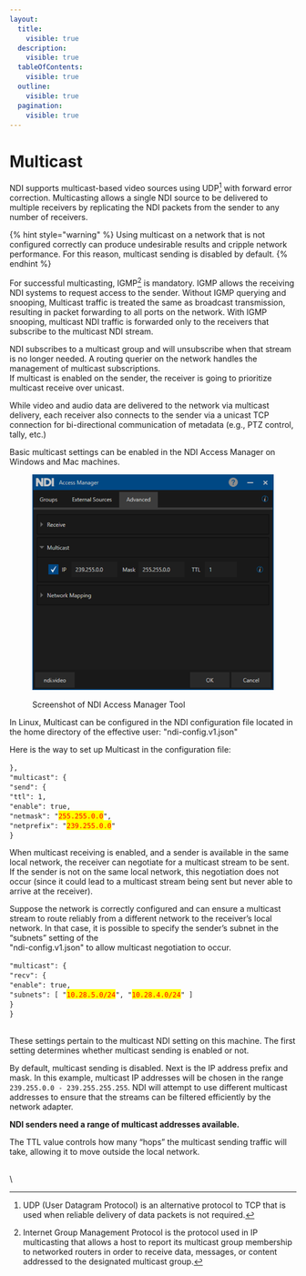 ```yaml
---
layout:
  title:
    visible: true
  description:
    visible: true
  tableOfContents:
    visible: true
  outline:
    visible: true
  pagination:
    visible: true
---
```


# Multicast

NDI supports multicast-based video sources using UDP[^1] with forward error correction. Multicasting allows a single NDI source to be delivered to multiple receivers by replicating the NDI packets from the sender to any number of receivers.&#x20;

{% hint style="warning" %}
Using multicast on a network that is not configured correctly can produce undesirable results and cripple network performance. For this reason, multicast sending is disabled by default.
{% endhint %}

For successful multicasting, IGMP[^2] is mandatory. IGMP allows the receiving NDI systems to request access to the sender. Without IGMP querying and snooping, Multicast traffic is treated the same as broadcast transmission, resulting in packet forwarding to all ports on the network. With IGMP snooping, multicast NDI traffic is forwarded only to the receivers that subscribe to the multicast NDI stream.

NDI subscribes to a multicast group and will unsubscribe when that stream is no longer needed. A routing querier on the network handles the management of multicast subscriptions.\
If multicast is enabled on the sender, the receiver is going to prioritize multicast receive over unicast.

While video and audio data are delivered to the network via multicast delivery, each receiver also connects to the sender via a unicast TCP connection for bi-directional communication of metadata (e.g., PTZ control, tally, etc.)

Basic multicast settings can be enabled in the NDI Access Manager on Windows and Mac machines.

<figure><img src="../.gitbook/assets/image (17).png" alt=""><figcaption><p>Screenshot of NDI Access Manager Tool</p></figcaption></figure>

In Linux, Multicast can be configured in the NDI configuration file located in the home directory of the effective user: "ndi-config.v1.json"

Here is the way to set up Multicast in the configuration file:

`},`\
&#x20;   `"multicast": {`\
&#x20;     `"send": {`\
&#x20;       `"ttl": 1,`\
&#x20;       `"enable": true,`\
&#x20;       `"netmask": "`<mark style="color:red;">`255.255.0.0`</mark>`",`\
&#x20;       `"netprefix": "`<mark style="color:red;">`239.255.0.0`</mark>`"`\
&#x20;     `}`

When multicast receiving is enabled, and a sender is available in the same local network, the receiver can negotiate for a multicast stream to be sent. If the sender is not on the same local network, this negotiation does not occur (since it could lead to a multicast stream being sent but never able to arrive at the receiver).

Suppose the network is correctly configured and can ensure a multicast stream to route reliably from a different network to the receiver’s local network. In that case, it is possible to specify the sender’s subnet in the “subnets” setting of the\
"ndi-config.v1.json" to allow multicast negotiation to occur.

`"multicast": {`\
&#x20; `"recv": {`\
&#x20;  `"enable": true,`\
&#x20;  `"subnets": [ "`<mark style="color:red;">`10.28.5.0/24`</mark>`", "`<mark style="color:red;">`10.28.4.0/24`</mark>`" ]`\
&#x20; `}`\
`}`

\
These settings pertain to the multicast NDI setting on this machine. The first setting determines whether multicast sending is enabled or not.

By default, multicast sending is disabled. Next is the IP address prefix and mask. In this example, multicast IP addresses will be chosen in the range `239.255.0.0 - 239.255.255.255`. NDI will attempt to use different multicast addresses to ensure that the streams can be filtered efficiently by the network adapter.

**NDI senders need a range of multicast addresses available.**

The TTL value controls how many “hops” the multicast sending traffic will take, allowing it to move outside the local network.

\
\


&#x20;





[^1]: UDP (User Datagram Protocol) is an alternative protocol to TCP that is used when reliable delivery of data packets is not required.

[^2]: Internet Group Management Protocol is the protocol used in IP multicasting that allows a host to report its multicast group membership to networked routers in order to receive data, messages, or content addressed to the designated multicast group.
